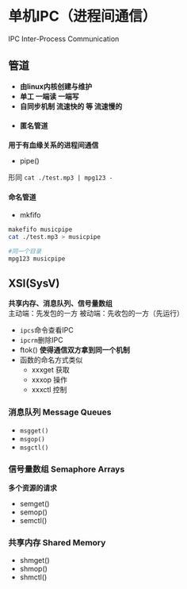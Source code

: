 # 单机IPC（进程间通信）
IPC Inter-Process Communication
## 管道
- **由linux内核创建与维护**
- **单工 一端读 一端写**
- **自同步机制 流速快的 等 流速慢的**
- #### 匿名管道
**用于有血缘关系的进程间通信**
- pipe()    
  
形同 `cat ./test.mp3 | mpg123 -`
#### 命名管道
- mkfifo 
~~~ bash
makefifo musicpipe
cat ./test.mp3 > musicpipe
~~~

~~~ bash
#同一个目录
mpg123 musicpipe
~~~

## XSI(SysV)
**共享内存、消息队列、信号量数组**  
主动端：先发包的一方
被动端：先收包的一方（先运行）
- `ipcs`命令查看IPC
- `ipcrm`删除IPC
- ftok() **使得通信双方拿到同一个机制**
- 函数的命名方式类似
    - xxxget 获取
    - xxxop 操作
    - xxxctl 控制
### 消息队列 Message Queues
- `msgget()`
- `msgop()`
- `msgctl()`
### 信号量数组 Semaphore Arrays
**多个资源的请求**
- semget()
- semop()
- semctl()
### 共享内存 Shared Memory
- shmget()
- shmop()
- shmctl()

  